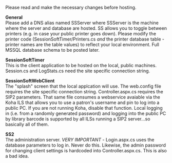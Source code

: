 Please read and make the necessary changes before hosting.

**General**<br>
Please add a DNS alias named SSServer where SSServer is the machine where the server and database are hosted.  SS allows you to toggle between printers (e.g. in case your public printer goes down).  Please modify the printer code (SessionSoftTimer/Printers.cs *and* the printer database table - printer names are the table values) to reflect your local environment.  Full MSSQL database schema to be posted later.   

**SessionSoftTimer**<br>
This is the client application to be hosted on the local, public machines.  Session.cs and LogStats.cs need the site specific connection string.

**SessionSoftWebClient**<br>
The "splash" screen that the local applcation will use.  The web.config file requires the site specific connection string.  Controller.aspx.cs requires the SIP2 parameters.  That same file consumes a webservice avaiable via the Koha ILS that allows you to use a patron's username and pin to log into a public PC.  If you are not running Koha, disable that function.  Local logging in (i.e. from a randomly generated password) and logging into the public PC by library barcode is supported by all ILSs running a SIP2 server...so basically all of them.

**SS2**<br>
The administration server.  *VERY IMPORTANT* - Login.aspx.cs uses the database parameters to log in.  Never do this.  Likewise, the admin password for changing client settings is hardcoded into Controller.aspx.cs.  This is also a bad idea.

